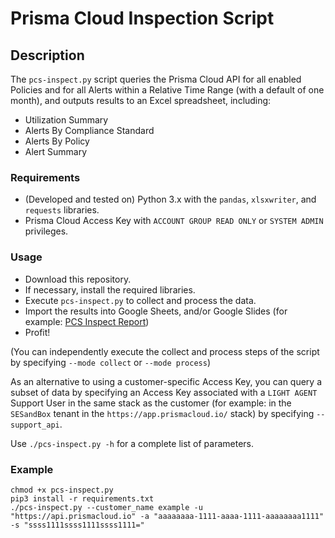 # Prisma Cloud Inspection Script

## Description

The `pcs-inspect.py` script queries the Prisma Cloud API for all enabled Policies
and for all Alerts within a Relative Time Range (with a default of one month),
and outputs results to an Excel spreadsheet, including:

* Utilization Summary
* Alerts By Compliance Standard
* Alerts By Policy
* Alert Summary

### Requirements

* (Developed and tested on) Python 3.x with the `pandas`, `xlsxwriter`, and `requests` libraries.
* Prisma Cloud Access Key with `ACCOUNT GROUP READ ONLY` or `SYSTEM ADMIN` privileges.

### Usage

* Download this repository.
* If necessary, install the required libraries.
* Execute `pcs-inspect.py` to collect and process the data.
* Import the results into Google Sheets, and/or Google Slides (for example: [PCS Inspect Report](https://docs.google.com/presentation/d/10x_PGAu0ZPUGZMc4Tfevf9gpXvhIUOwGrBuRBkI6Jjc/edit?usp=sharing))
* Profit!

(You can independently execute the collect and process steps of the script by specifying `--mode collect` or `--mode process`)

As an alternative to using a customer-specific Access Key, 
you can query a subset of data by specifying an Access Key associated with a `LIGHT AGENT` Support User in the same stack as the customer 
(for example: in the `SESandBox` tenant in the `https://app.prismacloud.io/` stack) 
by specifying `--support_api`.

Use `./pcs-inspect.py -h` for a complete list of parameters.

### Example

```
chmod +x pcs-inspect.py
pip3 install -r requirements.txt
./pcs-inspect.py --customer_name example -u "https://api.prismacloud.io" -a "aaaaaaaa-1111-aaaa-1111-aaaaaaaa1111" -s "ssss1111ssss1111ssss1111="
```
